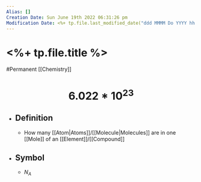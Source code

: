 ```yaml
---
Alias: []
Creation Date: Sun June 19th 2022 06:31:26 pm 
Modification Date: <%+ tp.file.last_modified_date("ddd MMMM Do YYYY hh:mm:ss a") %>
---
```

# <%+ tp.file.title %>
#Permanent [[Chemistry]]

# $$6.022*10^{23}$$

- ## Definition
	- How many [[Atom|Atoms]]/[[Molecule|Molecules]] are in one [[Mole]] of an [[Element]]/[[Compound]]
- ## Symbol
	- $N_A$


